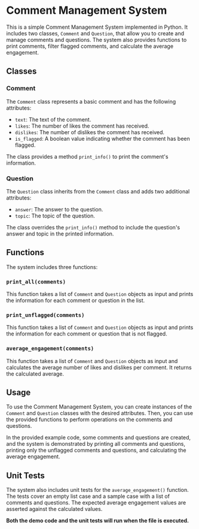 # Comment Management System

This is a simple Comment Management System implemented in Python. It includes two classes, `Comment` and `Question`, that allow you to create and manage comments and questions. The system also provides functions to print comments, filter flagged comments, and calculate the average engagement.

## Classes

### Comment

The `Comment` class represents a basic comment and has the following attributes:

- `text`: The text of the comment.
- `likes`: The number of likes the comment has received.
- `dislikes`: The number of dislikes the comment has received.
- `is_flagged`: A boolean value indicating whether the comment has been flagged.

The class provides a method `print_info()` to print the comment's information.

### Question

The `Question` class inherits from the `Comment` class and adds two additional attributes:

- `answer`: The answer to the question.
- `topic`: The topic of the question.

The class overrides the `print_info()` method to include the question's answer and topic in the printed information.

## Functions

The system includes three functions:

### `print_all(comments)`

This function takes a list of `Comment` and `Question` objects as input and prints the information for each comment or question in the list.

### `print_unflagged(comments)`

This function takes a list of `Comment` and `Question` objects as input and prints the information for each comment or question that is not flagged.

### `average_engagement(comments)`

This function takes a list of `Comment` and `Question` objects as input and calculates the average number of likes and dislikes per comment. It returns the calculated average.

## Usage

To use the Comment Management System, you can create instances of the `Comment` and `Question` classes with the desired attributes. Then, you can use the provided functions to perform operations on the comments and questions.

In the provided example code, some comments and questions are created, and the system is demonstrated by printing all comments and questions, printing only the unflagged comments and questions, and calculating the average engagement.

## Unit Tests

The system also includes unit tests for the `average_engagement()` function. The tests cover an empty list case and a sample case with a list of comments and questions. The expected average engagement values are asserted against the calculated values.


**Both the demo code and the unit tests will run when the file is executed.**